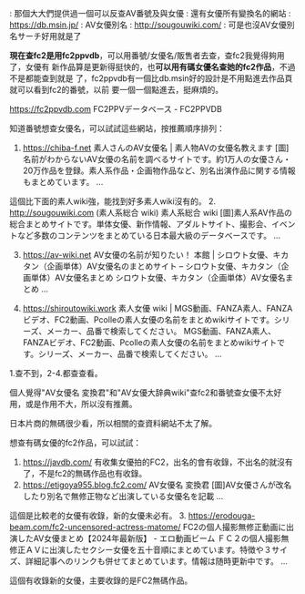 : 那個大大們提供過一個可以反查AV番號及與女優
: 還有女優所有變換名的網站
: https://db.msin.jp/
: AV女優別名
: http://sougouwiki.com/
: 可是也沒AV女優別名サーチ好用就是了

**現在查fc2是用fc2ppvdb**，可以用番號/女優名/販售者去查，查fc2我覺得夠用了，女優有
新作品算是更新得挺快的，也**可以用有碼女優名查她的fc2作品**，不過不是都能查到就是
了，fc2ppvdb有一個比db.msin好的設計是不用點進去作品頁就可以看到fc2的番號，以前
要一個一個點進去，挺麻煩的。

https://fc2ppvdb.com
FC2PPVデータベース - FC2PPVDB

 

知道番號想查女優名，可以試試這些網站，按推薦順序排列：
1.  https://chiba-f.net
素人さんのAV女優名 | 素人物AVの女優名教えます
[圖]名前がわからないAV女優の名前を調べるサイトです。約1万人の女優さん・20万作品を登録。素人系作品・企画物作品など、別名出演作品に関する情報もまとめています。 ...


這個比下面的素人wiki強，能找到好多素人wiki沒有的。
2.  http://sougouwiki.com  (素人系総合 wiki)
素人系総合 wiki
[圖]素人系AV作品の総合まとめサイトです。単体女優、新作情報、アダルトサイト、撮影会、イベントなど多数のコンテンツをまとめている日本最大級のデータベースです。 ...


3.  https://av-wiki.net
AV女優の名前が知りたい！ 本館 | シロウト女優、キカタン（企画単体）AV女優名のまとめサイト – シロウト女優、キカタン（企画単体）AV女優名まとめ シロウト女優、キカタン（企画単体）AV女優名まとめ ...


4.  https://shiroutowiki.work
素人女優 wiki | MGS動画、FANZA素人、FANZAビデオ、FC2動画、Pcolleの素人女優の名前をまとめwikiサイトです。シリーズ、メーカー、品番で検索してください。 MGS動画、FANZA素人、FANZAビデオ、FC2動画、Pcolleの素人女優の名前をまとめwikiサイトです。シリーズ、メーカー、品番で検索してください。 ...


1.查不到，2-4.都查查看。

個人覺得"AV女優名 変換君"和"AV女優大辞典wiki"查fc2和番號查女優不太好用，或是作用不大，所以沒有推薦。

日本片商的無碼很少看，所以相關的查資料網站不太了解。

想查有碼女優的fc2作品，可以試試：
1.  https://javdb.com/
有收集女優拍的FC2，出名的會有收錄，不出名的就沒有了，不是fc2的無碼作品也有收錄。
2.  https://etigoya955.blog.fc2.com/
AV女優名 変換君
[圖]AV女優さんが改名したり別名で無修正物など出演している女優名を記載 ...


這個是比較老的女優有收錄，新的女優未必有。
3.  https://erodouga-beam.com/fc2-uncensored-actress-matome/
FC2の個人撮影無修正動画に出演したAV女優まとめ【2024年最新版】 - エロ動画ビーム ＦＣ２の個人撮影無修正ＡＶに出演したセクシー女優を五十音順にまとめています。特徴や３サイズ、詳細記事へのリンクも併せてまとめています。情報は随時更新中です。 ...


這個有收錄新的女優，主要收錄的是FC2無碼作品。